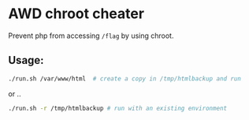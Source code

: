 # AWD chroot cheater

Prevent php from accessing `/flag` by using chroot.

## Usage:

```bash
./run.sh /var/www/html  # create a copy in /tmp/htmlbackup and run
```

or ..

```bash
./run.sh -r /tmp/htmlbackup # run with an existing environment
```